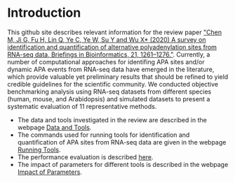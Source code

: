 Introduction
====================
This github site describes relevant information for the review paper ["Chen M, Ji G, Fu H, Lin Q, Ye C, Ye W, Su Y and Wu X* (2020) A survey on identification and quantification of alternative polyadenylation sites from RNA-seq data, Briefings in Bioinformatics, 21, 1261–1276."](https://academic.oup.com/bib/article-abstract/21/4/1261/5522019?redirectedFrom=fulltext). Currently, a number of computational approaches for identifing APA sites and/or dynamic APA events from RNA-seq data have emerged in the literature, which provide valuable yet preliminary results that should be refined to yield credible guidelines for the scientific community. We conducted objective benchmarking analysis using RNA-seq datasets from different species (human, mouse, and Arabidopsis) and simulated datasets to present a systematic evaluation of 11 representative methods.  
* The data and tools investigated in the review are described in the webpage [Data and Tools](https://github.com/BMILAB/APAsurvey/blob/master/Data%20and%20Tools.md).  
* The commands used for running tools for identification and quantification of APA sites from RNA-seq data are given in the webpage [Running Tools](https://github.com/BMILAB/APAsurvey/blob/master/Running%20Tools.md).  
* The performance evaluation is described [here](https://github.com/BMILAB/APAsurvey/blob/master/Performance%20Evaluation.md).  
* The impact of parameters for different tools is described in the webpage [Impact of Parameters](https://github.com/BMILAB/APAsurvey/blob/master/Impact%20of%20Parameters.md).   
